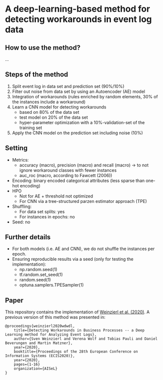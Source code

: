 # A deep-learning-based method for detecting workarounds in event log data

## How to use the method?
...

## Steps of the method
1. Split event log in data set and prediction set (90%/10%)
2. Filter out noise from data set by using an Autoencoder (AE) model
3. Integration of workarounds (rules enriched by random elements, 30% of the instances include a workaround)
4. Learn a CNN model for detecting workarounds 
    - based on 80% of the data set
    - test model on 20% of the data set 
    - hyper-parameter optimization with a 10%-validation-set of the training set
5. Apply the CNN model on the prediction set including noise (10%)

## Setting
- Metrics: 
    - accuracy (macro), precision (macro) and recall (macro) -> to not ignore workaround classes with fewer instances  
    - auc_roc (macro, according to Fawcett (2006))
- Encoding: binary encoded categorical attributes (less sparse than one-hot encoding)
- HPO
    - Not for AE + threshold not optimized 
    - For CNN via a tree-structured parzen estimator approach (TPE) 
- Shuffling:
    - For data set splits: yes
    - For instances in epochs: no
- Seed: no

## Further details
- For both models (i.e. AE and CNN), we do not shuffle the instances per epoch.
- Ensuring reproducible results via a seed (only for testing the implementation):
    - np.random.seed(1)
    - tf.random.set_seed(1)
    - random.seed(1)
    - optuna.samplers.TPESampler(1)


## Paper
This repository contains the implementation of [Weinzierl et al. (2020)](https://arxiv.org/). A previous version of this method was presented in:


```
@proceedings{weinzierl2020wdwdl,
    title={Detecting Workarounds in Business Processes -- a Deep Learning method for Analyzing Event Logs},
    author={Sven Weinzierl and Verena Wolf and Tobias Pauli and Daniel Beverungen and Martin Matzner},
    year={2020},
    booktitle={Proceedings of the 28th European Conference on Information Systems (ECIS2020)},
    year={2020},
    pages={1-16}
    organization={AISeL}
}
```







